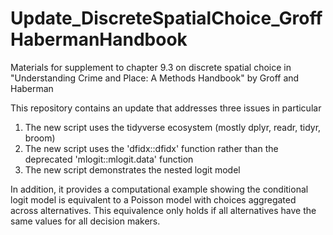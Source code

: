 # Update_DiscreteSpatialChoice_GroffHabermanHandbook

Materials for supplement to chapter 9.3 on discrete spatial choice in "Understanding Crime and Place: A Methods Handbook" by Groff and Haberman

This repository contains an update that addresses three issues in particular
 1. The new script uses the tidyverse ecosystem (mostly dplyr, readr, tidyr, broom)
 2. The new script uses the 'dfidx::dfidx' function rather than the deprecated 'mlogit::mlogit.data' function 
 3. The new script demonstrates the nested logit model 
 
 In addition, it provides a computational example showing the conditional logit model is equivalent to a Poisson model with choices aggregated across alternatives. This equivalence only holds if all alternatives have the same values for all decision makers. 
